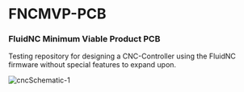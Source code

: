# FNCMVP-PCB
### FluidNC Minimum Viable Product PCB

Testing repository for designing a CNC-Controller using the FluidNC firmware without special features to expand upon.

![cncSchematic-1](https://github.com/user-attachments/assets/2b1fe051-34d2-4080-9f01-11f94a2a29db)
